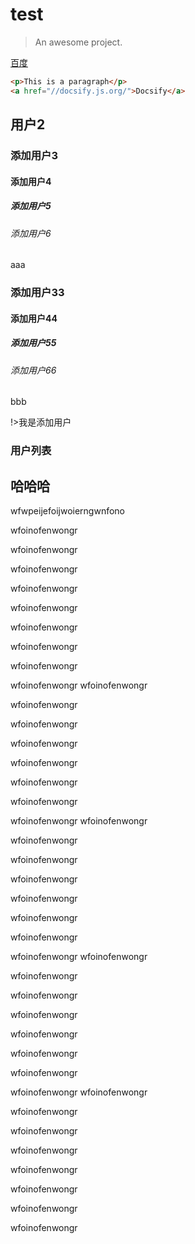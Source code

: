 # test

> An awesome project.

[百度](http://www.baidu.com)


```html
<p>This is a paragraph</p>
<a href="//docsify.js.org/">Docsify</a>
```

## 用户2

### 添加用户3
#### 添加用户4
##### 添加用户5
###### 添加用户6
aaa
### 添加用户33
#### 添加用户44
##### 添加用户55
###### 添加用户66
bbb

!>我是添加用户

### 用户列表


## 哈哈哈

wfwpeijefoijwoierngwnfono 

wfoinofenwongr

wfoinofenwongr

wfoinofenwongr

wfoinofenwongr

wfoinofenwongr

wfoinofenwongr

wfoinofenwongr

wfoinofenwongr

wfoinofenwongr
wfoinofenwongr

wfoinofenwongr

wfoinofenwongr

wfoinofenwongr

wfoinofenwongr

wfoinofenwongr

wfoinofenwongr

wfoinofenwongr
wfoinofenwongr

wfoinofenwongr

wfoinofenwongr

wfoinofenwongr

wfoinofenwongr

wfoinofenwongr

wfoinofenwongr

wfoinofenwongr
wfoinofenwongr

wfoinofenwongr

wfoinofenwongr

wfoinofenwongr

wfoinofenwongr

wfoinofenwongr

wfoinofenwongr

wfoinofenwongr
wfoinofenwongr

wfoinofenwongr

wfoinofenwongr

wfoinofenwongr

wfoinofenwongr

wfoinofenwongr

wfoinofenwongr

wfoinofenwongr

